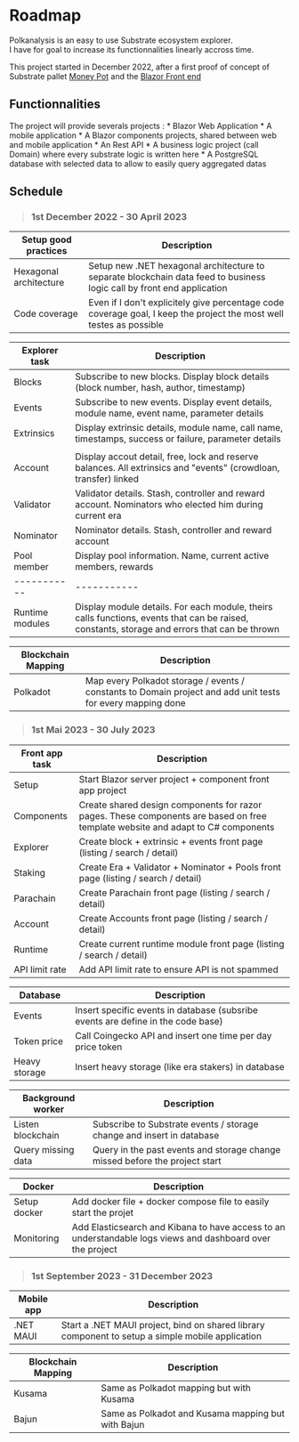 # Roadmap

Polkanalysis is an easy to use Substrate ecosystem explorer.  
I have for goal to increase its functionnalities linearly accross time.

This project started in December 2022, after a first proof of concept of Substrate pallet [Money Pot](https://github.com/Apolixit/pallet_money_pot) and the [Blazor Front end](https://github.com/Apolixit/moneypot_blazor)

## Functionnalities

The project will provide severals projects :
    * Blazor Web Application
    * A mobile application
    * A Blazor components projects, shared between web and mobile application
    * An Rest API
    * A business logic project (call Domain) where every substrate logic is written here
    * A PostgreSQL database with selected data to allow to easily query aggregated datas

## Schedule

> ### 1st December 2022 - 30 April 2023


| Setup good practices    | Description |
| ----------- | ----------- |
| Hexagonal architecture      | Setup new .NET hexagonal architecture to separate blockchain data feed to business logic call by front end application |
| Code coverage      | Even if I don't explicitely give percentage code coverage goal, I keep the project the most well testes as possible |

| Explorer task      | Description |
| ----------- | ----------- |
| Blocks      | Subscribe to new blocks. Display block details (block number, hash, author, timestamp) |
| Events   | Subscribe to new events. Display event details, module name, event name, parameter details |
| Extrinsics   | Display extrinsic details, module name, call name, timestamps, success or failure, parameter details |
|  |  |
| Account   | Display accout detail, free, lock and reserve balances. All extrinsics and "events" (crowdloan, transfer) linked |
| Validator   | Validator details. Stash, controller and reward account. Nominators who elected him during current era |
| Nominator   | Nominator details. Stash, controller and reward account |
| Pool member   | Display pool information. Name, current active members, rewards |
| ----------- | ----------- |
| Runtime modules   | Display module details. For each module, theirs calls functions, events that can be raised, constants, storage and errors that can be thrown |

| Blockchain Mapping      | Description |
| ----------- | ----------- |
| Polkadot      | Map every Polkadot storage / events / constants to Domain project and add unit tests for every mapping done |

> ### 1st Mai 2023 - 30 July 2023
| Front app task      | Description |
| ----------- | ----------- |
| Setup | Start Blazor server project + component front app project |
| Components      | Create shared design components for razor pages. These components are based on free template website and adapt to C# components|
| Explorer | Create block + extrinsic + events front page (listing / search / detail) |
| Staking | Create Era + Validator + Nominator + Pools front page (listing / search / detail) |
| Parachain | Create Parachain front page (listing / search / detail) |
| Account | Create Accounts front page (listing / search / detail) |
| Runtime | Create current runtime module front page (listing / search / detail) |
| API limit rate | Add API limit rate to ensure API is not spammed |

| Database     | Description |
| ----------- | ----------- |
| Events | Insert specific events in database (subsribe events are define in the code base) |
| Token price | Call Coingecko API and insert one time per day price token |
| Heavy storage | Insert heavy storage (like era stakers) in database |

| Background worker     | Description |
| ----------- | ----------- |
| Listen blockchain | Subscribe to Substrate events / storage change and insert in database |
| Query missing data | Query in the past events and storage change missed before the project start |

| Docker     | Description |
| ----------- | ----------- |
| Setup docker | Add docker file + docker compose file to easily start the projet |
| Monitoring | Add Elasticsearch and Kibana to have access to an understandable logs views and dashboard over the project |

> ### 1st September 2023 - 31 December 2023

| Mobile app     | Description |
| ----------- | ----------- |
| .NET MAUI | Start a .NET MAUI project, bind on shared library component to setup a simple mobile application |

| Blockchain Mapping      | Description |
| ----------- | ----------- |
| Kusama      | Same as Polkadot mapping but with Kusama |
| Bajun      | Same as Polkadot and Kusama mapping but with Bajun |
